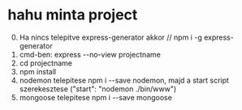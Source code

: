 # hahu minta project
0. Ha nincs telepitve express-generator akkor // npm i -g express-generator
1. cmd-ben: express --no-view projectname
2. cd projectname
3. npm install
4. nodemon telepitese npm i --save nodemon, majd a start script szerekesztese ("start": "nodemon ./bin/www")
5. mongoose telepitese npm i --save mongoose

